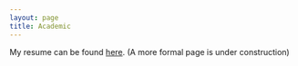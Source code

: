 ```yaml
---
layout: page
title: Academic
---
```

My resume can be found [here](https://github.com/adivijaykumar/resume/blob/master/main.pdf). (A more formal page is under construction)